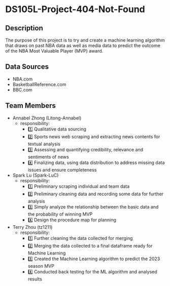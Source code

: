 # DS105L-Project-404-Not-Found
## Description 
The purpose of this project is to try and create a machine learning algorithm that draws on past NBA data as well as media data to predict the outcome of the NBA Most Valuable Player (MVP) award. 
## Data Sources 
- NBA.com 
- BasketballReference.com 
- BBC.com 
## Team Members 
- Annabel Zhong (Litong-Annabel) 
  - responsibility:
    - 1️⃣ Qualitative data sourcing
    - 2️⃣ Sports news web scraping and extracting news contents for textual analysis
    - 3️⃣ Assessing and quantifying credibility, relevance and sentiments of news
    - 4️⃣ Finalizing data, using data distribution to address missing data issues and ensure completeness
- Spark Lu (Spark-LuC) 
  - responsibility:
    - 1️⃣ Preliminary scraping individual and team data
    - 2️⃣ Preliminary cleaning data and recording some data for further analysis
    - 3️⃣ Simply analyze the relationship between the basic data and the probability of winning MVP
    - 4️⃣ Design the procedure map for planning
- Terry Zhou (tz1211)
  - responsibility:
    - 1️⃣ Further cleaning the data collected for merging 
    - 2️⃣ Merging the data collected to a final dataframe ready for Machine Learning 
    - 3️⃣ Created the Machine Learning algorithm to predict the 2023 season MVP 
    - 4️⃣ Conducted back testing for the ML algorithm and analysed results
